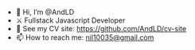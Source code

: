 - 👋 Hi, I’m @AndLD
- ⚔️ Fullstack Javascript Developer
- 🌱 See my CV site: https://github.com/AndLD/cv-site
- 📫 How to reach me: nil10035@gmail.com
